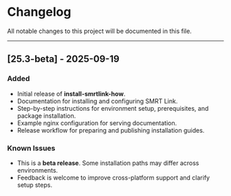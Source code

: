 # Changelog
All notable changes to this project will be documented in this file.

---

## [25.3-beta] - 2025-09-19
### Added
- Initial release of **install-smrtlink-how**.
- Documentation for installing and configuring SMRT Link.
- Step-by-step instructions for environment setup, prerequisites, and package installation.
- Example nginx configuration for serving documentation.
- Release workflow for preparing and publishing installation guides.

### Known Issues
- This is a **beta release**. Some installation paths may differ across environments.
- Feedback is welcome to improve cross-platform support and clarify setup steps.

